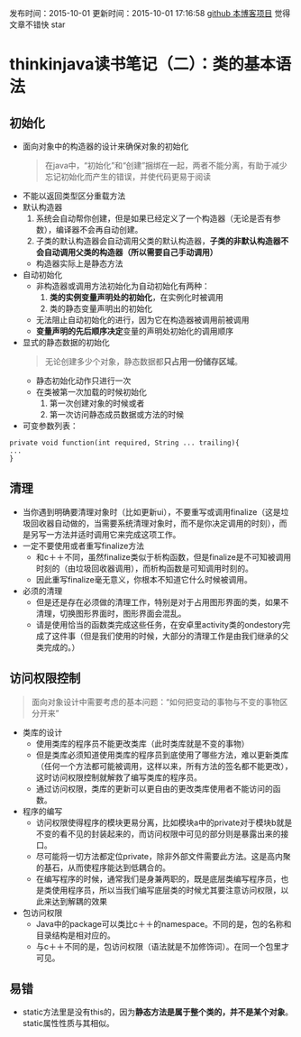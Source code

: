 发布时间：2015-10-01
更新时间：2015-10-01 17:16:58
[github 本博客项目](https://github.com/SimplyY/Blog/)  觉得文章不错快 star
# thinkinjava读书笔记（二）：类的基本语法

## 初始化


- 面向对象中的构造器的设计来确保对象的初始化
    > 在java中，“初始化”和“创建”捆绑在一起，两者不能分离，有助于减少忘记初始化而产生的错误，并使代码更易于阅读
- 不能以返回类型区分重载方法
- 默认构造器
    1. 系统会自动帮你创建，但是如果已经定义了一个构造器（无论是否有参数），编译器不会再自动创建。
    2. 子类的默认构造器会自动调用父类的默认构造器，**子类的非默认构造器不会自动调用父类的构造器（所以需要自己手动调用）**
	- 构造器实际上是静态方法
- 自动初始化
    - 非构造器或调用方法初始化为自动初始化有两种：
        1. **类的实例变量声明处的初始化**，在实例化时被调用
        2. 类的静态变量声明出的初始化
    - 无法阻止自动初始化的进行，因为它在构造器被调用前被调用
	- **变量声明的先后顺序决定**变量的声明处初始化的调用顺序
- 显式的静态数据的初始化
    > 无论创建多少个对象，静态数据都**只占用一份储存区域**。
    - 静态初始化动作只进行一次
    - 在类被第一次加载的时候初始化
        1. 第一次创建对象的时候或者
        2. 第一次访问静态成员数据或方法的时候
- 可变参数列表：

```
private void function(int required, String ... trailing){
...
}
```


## 清理

- 当你遇到明确要清理对象时（比如更新ui），不要重写或调用finalize（这是垃圾回收器自动做的，当需要系统清理对象时，而不是你决定调用的时刻），而是另写一方法并适时调用它来完成这项工作。
- 一定不要使用或者重写finalize方法
    - 和c＋＋不同，虽然finalize类似于析构函数，但是finalize是不可知被调用时刻的（由垃圾回收器调用），而析构函数是可知调用时刻的。
    - 因此重写finalize毫无意义，你根本不知道它什么时候被调用。
- 必须的清理
    - 但是还是存在必须做的清理工作，特别是对于占用图形界面的类，如果不清理，切换图形界面时，图形界面会混乱。
    - 请是使用恰当的函数类完成这些任务，在安卓里activity类的ondestory完成了这件事（但是我们使用的时候，大部分的清理工作是由我们继承的父类完成的。）

## 访问权限控制
> 面向对象设计中需要考虑的基本问题：“如何把变动的事物与不变的事物区分开来”

- 类库的设计
    - 使用类库的程序员不能更改类库（此时类库就是不变的事物）
    - 但是类库必须知道使用类库的程序员到底使用了哪些方法，难以更新类库（任何一个方法都可能被调用，这样以来，所有方法的签名都不能更改），这时访问权限控制就解救了编写类库的程序员。
    - 通过访问权限，类库的更新可以更自由的更改类库使用者不能访问的函数。
- 程序的编写
    - 访问权限使得程序的模块更易分离，比如模块a中的private对于模块b就是不变的看不见的封装起来的，而访问权限中可见的部分则是暴露出来的接口。
    - 尽可能将一切方法都定位private，除非外部文件需要此方法。这是高内聚的基石，从而使程序能达到低耦合的。
    - 在编写程序的时候，通常我们是身兼两职的，既是底层类编写程序员，也是类使用程序员，所以当我们编写底层类的时候尤其要注意访问权限，以此来达到解耦的效果
- 包访问权限
    - Java中的package可以类比c＋＋的namespace。不同的是，包的名称和目录结构是相对应的。
    - 与c＋＋不同的是，包访问权限（语法就是不加修饰词）。在同一个包里才可见。



易错
----

- static方法里是没有this的，因为**静态方法是属于整个类的，并不是某个对象**。static属性性质与其相似。
